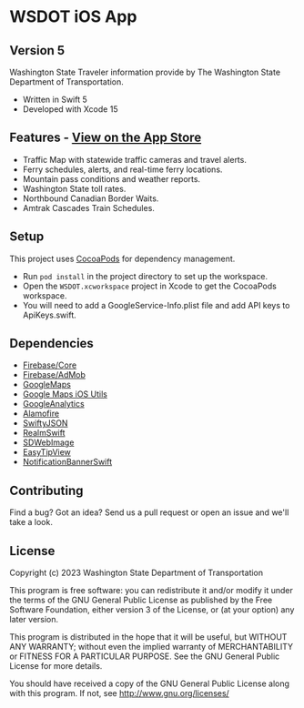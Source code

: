# WSDOT iOS App #

Version 5
-------------

Washington State Traveler information provide by The Washington State Department of Transportation.

* Written in Swift 5
* Developed with Xcode 15

Features - [View on the App Store](https://itunes.apple.com/us/app/wsdot/id387209224?mt=8)
----------------------------------
* Traffic Map with statewide traffic cameras and travel alerts.
* Ferry schedules, alerts, and real-time ferry locations.
* Mountain pass conditions and weather reports.
* Washington State toll rates.
* Northbound Canadian Border Waits.
* Amtrak Cascades Train Schedules.

Setup
-----
This project uses [CocoaPods](https://cocoapods.org/) for dependency management.

* Run `pod install` in the project directory to set up the workspace.
* Open the `WSDOT.xcworkspace` project in Xcode to get the CocoaPods workspace. 
* You will need to add a GoogleService-Info.plist file and add API keys to ApiKeys.swift.

Dependencies
------------
* [Firebase/Core](https://firebase.google.com/docs/ios/setup)
* [Firebase/AdMob](https://firebase.google.com/docs/admob/)
* [GoogleMaps](https://developers.google.com/maps/documentation/ios-sdk/)
* [Google Maps iOS Utils](https://github.com/googlemaps/google-maps-ios-utils)
* [GoogleAnalytics](https://developers.google.com/analytics/devguides/collection/ios/v3/?ver=swift)
* [Alamofire](https://github.com/Alamofire/Alamofire)
* [SwiftyJSON](https://github.com/SwiftyJSON/SwiftyJSON)
* [RealmSwift](https://realm.io/docs/swift/latest/)
* [SDWebImage](https://github.com/rs/SDWebImage)
* [EasyTipView](https://github.com/teodorpatras/EasyTipView)
* [NotificationBannerSwift](https://github.com/Daltron/NotificationBanner)

Contributing
------------

Find a bug? Got an idea? Send us a pull request or open an issue and we'll take a look.

License
-------

Copyright (c) 2023 Washington State Department of Transportation

This program is free software: you can redistribute it and/or modify
it under the terms of the GNU General Public License as published by
the Free Software Foundation, either version 3 of the License, or
(at your option) any later version.

This program is distributed in the hope that it will be useful,
but WITHOUT ANY WARRANTY; without even the implied warranty of
MERCHANTABILITY or FITNESS FOR A PARTICULAR PURPOSE.  See the
GNU General Public License for more details.

You should have received a copy of the GNU General Public License
along with this program.  If not, see <http://www.gnu.org/licenses/>
